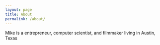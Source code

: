 ```yaml
---
layout: page
title: About
permalink: /about/
---
```



Mike is a entrepreneur, computer scientist, and filmmaker living in Austin,
Texas
